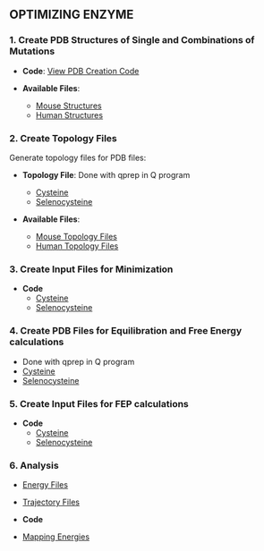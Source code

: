 ## OPTIMIZING ENZYME

### 1. Create **PDB Structures** of Single and Combinations of Mutations

- **Code**: [View PDB Creation Code](prep_structures/prep_structure.ipynb)

- **Available Files**:
  - [Mouse Structures](prep_structures/mousecys)
  - [Human Structures](prep_structures/humansec)

### 2. Create **Topology Files**
Generate topology files for PDB files:

- **Topology File**: Done with qprep in Q program
  - [Cysteine](prep_structures/mousecys/prep5.inp)
  - [Selenocysteine](prep_structures/humansec/prep5.inp)
 
- **Available Files**:
  - [Mouse Topology Files](prep_structures/mousecys)
  - [Human Topology Files](prep_structures/humansec)

### 3. Create Input Files for **Minimization**

- **Code**
  - [Cysteine](prep_scripts/minimcysteine.ipynb)
  - [Selenocysteine](prep_scripts/minimselenocysteine.ipynb)
    
### 4. Create PDB Files for **Equilibration and Free Energy calculations**

  - Done with qprep in Q program
  - [Cysteine](prep_structures/mousecys/prep5.inp)
  - [Selenocysteine](prep_structures/humansec/prep5.inp)

### 5. Create Input Files for **FEP calculations**

- **Code**
  - [Cysteine](prep_scripts/fepcysteine.ipynb)
  - [Selenocysteine](prep_scripts/fepselenocysteine.ipynb)
    
### 6. Analysis

  - [Energy Files](analysis/copy_energy.sh)
  - [Trajectory Files](analysis/copy_dcd.sh)
    
- **Code**
- [Mapping Energies](analysis/mapper.sh)

  
    
  
